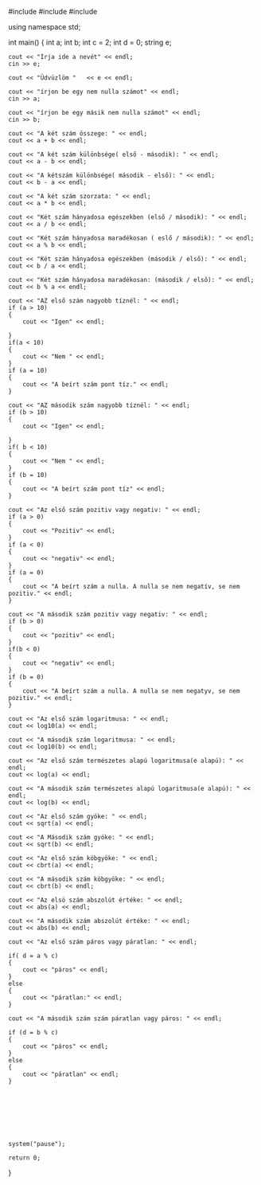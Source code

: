 #include <iostream>
#include <cmath>
#include <string>

using namespace std;

int main()
{
	int a;
	int b;
	int c = 2;
	int d = 0;
	string e;

	cout << "Írja ide a nevét" << endl;
	cin >> e;

	cout << "Üdvüzlöm "   << e << endl;

	cout << "írjon be egy nem nulla számot" << endl;
	cin >> a;

	cout << "írjon be egy másik nem nulla számot" << endl;
	cin >> b;

	cout << "A két szám összege: " << endl;
	cout << a + b << endl;

	cout << "A két szám különbsége( első - második): " << endl;
	cout << a - b << endl;

	cout << "A kétszám különbsége( második - első): " << endl;
	cout << b - a << endl;

	cout << "A két szám szorzata: " << endl;
	cout << a * b << endl;

	cout << "Két szám hányadosa egészekben (első / második): " << endl;
	cout << a / b << endl;

	cout << "Két szám hányadosa maradékosan ( eslő / második): " << endl;
	cout << a % b << endl;

	cout << "Két szám hányadosa egészekben (második / első): " << endl;
	cout << b / a << endl;

	cout << "Két szám hányadosa maradékosan: (második / első): " << endl;
	cout << b % a << endl;

	cout << "AZ első szám nagyobb tíznél: " << endl;
	if (a > 10)
	{
		cout << "Igen" << endl;

	}
	if(a < 10)
	{
		cout << "Nem " << endl;
	}
	if (a = 10)
	{
		cout << "A beírt szám pont tíz." << endl;
	}

	cout << "AZ második szám nagyobb tíznél: " << endl;
	if (b > 10)
	{
		cout << "Igen" << endl;

	}
	if( b < 10)
	{
		cout << "Nem " << endl;
	}
	if (b = 10)
	{
		cout << "A beírt szám pont tíz" << endl;
	}
	
	cout << "Az első szám pozitiv vagy negativ: " << endl;
	if (a > 0)
	{
		cout << "Pozitiv" << endl;
	}
	if (a < 0)
	{
		cout << "negativ" << endl;
	}
	if (a = 0)
	{
		cout << "A beírt szám a nulla. A nulla se nem negatív, se nem pozitiv." << endl;
	}

	cout << "A második szám pozitiv vagy negativ: " << endl;
	if (b > 0)
	{
		cout << "pozitiv" << endl;
	}
	if(b < 0)
	{
		cout << "negativ" << endl;
	}
	if (b = 0)
	{
		cout << "A beírt szám a nulla. A nulla se nem negatyv, se nem pozitiv." << endl;
	}

	cout << "Az első szám logaritmusa: " << endl;
	cout << log10(a) << endl;

	cout << "A második szám logaritmusa: " << endl;
	cout << log10(b) << endl;

	cout << "Az első szám természetes alapú logaritmusa(e alapú): " << endl;
	cout << log(a) << endl;

	cout << "A második szám természetes alapú logaritmusa(e alapú): " << endl;
	cout << log(b) << endl;

	cout << "Az első szám gyöke: " << endl;
	cout << sqrt(a) << endl;

	cout << "A Második szám gyöke: " << endl;
	cout << sqrt(b) << endl;

	cout << "Az első szám köbgyöke: " << endl;
	cout << cbrt(a) << endl;

	cout << "A második szám köbgyöke: " << endl;
	cout << cbrt(b) << endl;

	cout << "Az elsö szám abszolút értéke: " << endl;
	cout << abs(a) << endl;

	cout << "A második szám abszolút értéke: " << endl;
	cout << abs(b) << endl;

	cout << "Az első szám páros vagy páratlan: " << endl;

	if( d = a % c)
	{
		cout << "páros" << endl;
	}
	else
	{
		cout << "páratlan:" << endl;
	}

	cout << "A második szám szám páratlan vagy páros: " << endl;

	if (d = b % c)
	{
		cout << "páros" << endl;
	}
	else
	{
		cout << "páratlan" << endl;
	}

	






	system("pause");

	return 0;

}
